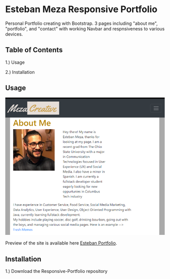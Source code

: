 # Esteban Meza Responsive Portfolio
Personal Portfolio creating with Bootstrap. 3 pages including  "about me", "portfolio", and "contact" with working Navbar and respnsiveness to various devices.

## Table of Contents

1.) Usage

2.) Installation

## Usage


![Portfolio Image](https://github.com/Mezacreative/Responsive-Portfolio/blob/main/Assets/Screenshot.png)

Preview of the site is available here [Esteban Portfolio](https://mezacreative.github.io/Responsive-Portfolio/).


## Installation

1.) Download the Responsive-Portfolio repository


